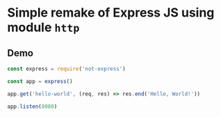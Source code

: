 # Simple remake of Express JS using module `http`

## Demo

```js
const express = require('not-express')

const app = express()

app.get('hello-world', (req, res) => res.end('Hello, World!'))

app.listen(8080)
```
